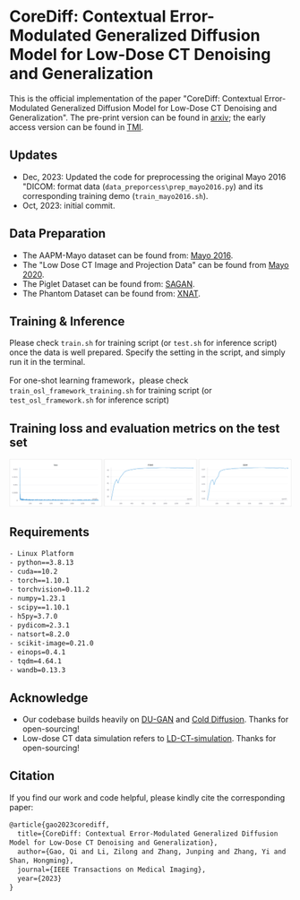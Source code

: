 # CoreDiff: Contextual Error-Modulated Generalized Diffusion Model for Low-Dose CT Denoising and Generalization
This is the official implementation of the paper "CoreDiff: Contextual Error-Modulated Generalized Diffusion Model for Low-Dose CT Denoising and Generalization". The pre-print version can be found in [arxiv](https://arxiv.org/abs/2304.01814); the early access version can be found in [TMI](https://ieeexplore.ieee.org/document/10268250).

## Updates
- Dec, 2023: Updated the code for preprocessing the original Mayo 2016 "DICOM: format data (`data_preporcess\prep_mayo2016.py`) and its corresponding training demo (`train_mayo2016.sh`).
- Oct, 2023: initial commit.


## Data Preparation
- The AAPM-Mayo dataset can be found from: [Mayo 2016](https://ctcicblog.mayo.edu/2016-low-dose-ct-grand-challenge/). 
- The "Low Dose CT Image and Projection Data" can be found from [Mayo 2020](https://wiki.cancerimagingarchive.net/pages/viewpage.action?pageId=52758026#527580262a84e4aa87794b6583c78dccf041269f).
- The Piglet Dataset can be found from: [SAGAN](https://github.com/xinario/SAGAN).
- The Phantom Dataset can be found from: [XNAT](https://xnat.bmia.nl/app/template/XDATScreen_report_xnat_projectData.vm/search_element/xnat:projectData/search_field/xnat:projectData.ID/search_value/stwstrategyps4).


## Training & Inference
Please check `train.sh` for training script (or `test.sh` for inference script) once the data is well prepared. Specify the setting in the script, and simply run it in the terminal.

For one-shot learning framework，please check `train_osl_framework_training.sh` for training script (or `test_osl_framework.sh` for inference script)

## Training loss and evaluation metrics on the test set
![Image text](https://github.com/qgao21/CoreDiff/blob/main/figs/loss_and_metrics.png)

## Requirements
```
- Linux Platform
- python==3.8.13
- cuda==10.2
- torch==1.10.1
- torchvision=0.11.2
- numpy=1.23.1
- scipy==1.10.1
- h5py=3.7.0
- pydicom=2.3.1
- natsort=8.2.0
- scikit-image=0.21.0
- einops=0.4.1
- tqdm=4.64.1
- wandb=0.13.3
```

## Acknowledge
- Our codebase builds heavily on [DU-GAN](https://github.com/Hzzone/DU-GAN) and [Cold Diffusion](https://github.com/arpitbansal297/Cold-Diffusion-Models). Thanks for open-sourcing!
- Low-dose CT data simulation refers to [LD-CT-simulation](https://github.com/smuzd/LD-CT-simulation). Thanks for open-sourcing!



## Citation
If you find our work and code helpful, please kindly cite the corresponding paper:
```
@article{gao2023corediff,
  title={CoreDiff: Contextual Error-Modulated Generalized Diffusion Model for Low-Dose CT Denoising and Generalization},
  author={Gao, Qi and Li, Zilong and Zhang, Junping and Zhang, Yi and Shan, Hongming},
  journal={IEEE Transactions on Medical Imaging},
  year={2023}
}
```
